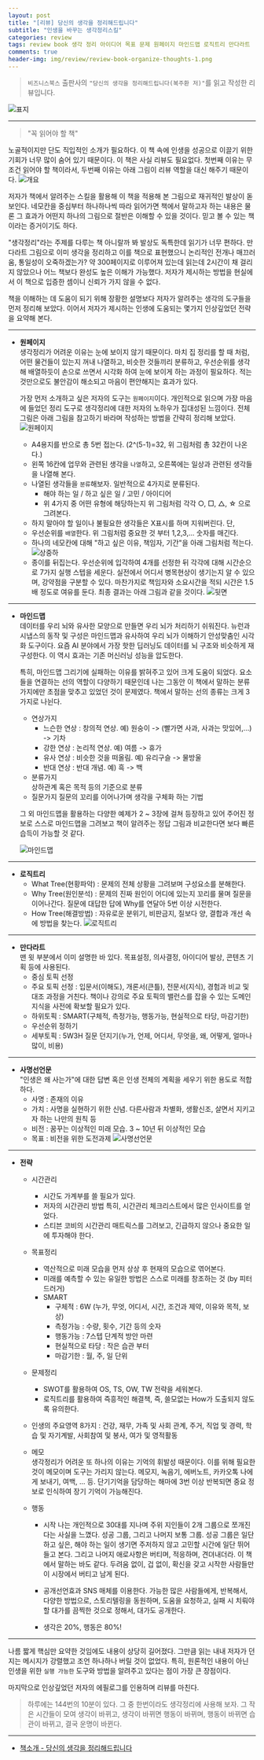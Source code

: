 ```yaml
---  
layout: post  
title: "[리뷰] 당신의 생각을 정리해드립니다"  
subtitle: "인생을 바꾸는 생각정리스킬"  
categories: review  
tags: review book 생각 정리 아이디어 목표 문제 원페이지 마인드맵 로직트리 만다라트    
comments: true  
header-img: img/review/review-book-organize-thoughts-1.png
---  
```

  
> `비즈니스북스` 출판사의 `"당신의 생각을 정리해드립니다(복주환 저)"`를 읽고 작성한 리뷰입니다.  

![표지](https://theorydb.github.io/assets/img/review/review-book-organize-thoughts-1.png)  

---

> "꼭 읽어야 할 책"

노골적이지만 단도 직입적인 소개가 필요하다. 이 책 속에 인생을 성공으로 이끌기 위한 기회가 너무 많이 숨어 있기 때문이다. 이 책은 사실 리뷰도 필요없다. 첫번째 이유는 무조건 읽어야 할 책이라서, 두번째 이유는 아래 그림이 리뷰 역할을 대신 해주기 때문이다.
![개요](https://theorydb.github.io/assets/img/review/review-book-organize-thoughts-2.png)  

저자가 책에서 알려주는 스킬을 활용해 이 책을 적용해 본 그림으로 재귀적인 발상이 돋보인다. 네모칸을 중심부터 하나하나씩 따라 읽어가면 책에서 말하고자 하는 내용은 물론 그 효과가 어떤지 하나의 그림으로 절반은 이해할 수 있을 것이다. 믿고 볼 수 있는 책이라는 증거이기도 하다.

"생각정리"라는 주제를 다루는 책 아니랄까 봐 발상도 독특한데 읽기가 너무 편하다. 만다라트 그림으로 이미 생각을 정리하고 이를 책으로 표현했으니 논리적인 전개나 매끄러움, 통일성이 오죽하겠는가? 약 300페이지로 이루어져 있는데 읽는데 2시간이 채 걸리지 않았으나 어느 책보다 완성도 높은 이해가 가능했다. 저자가 제시하는 방법을 현실에서 이 책으로 입증한 셈이니 신뢰가 가지 않을 수 없다.

책을 이해하는 데 도움이 되기 위해 장황한 설명보다 저자가 알려주는 생각의 도구들을 먼저 정리해 보았다. 이어서 저자가 제시하는 인생에 도움되는 몇가지 인상깊었던 전략을 요약해 본다. 

---

* __원페이지__  
  생각정리가 어려운 이유는 눈에 보이지 않기 때문이다. 마치 집 정리를 할 때 처럼, 어떤 물건들이 있는지 꺼내 나열하고, 비슷한 것들끼리 분류하고, 우선순위를 생각해 배열하듯이 손으로 쓰면서 시각화 하여 눈에 보이게 하는 과정이 필요하다. 적는 것만으로도 불안감이 해소되고 마음이 편안해지는 효과가 있다. 

  가장 먼저 소개하고 싶은 저자의 도구는 `원페이지`이다. 개인적으로 읽으며 가장 마음에 들었던 정리 도구로 생각정리에 대한 저자의 노하우가 집대성된 느낌이다. 전체 그림은 아래 그림을 참고하기 바라며 작성하는 방법을 간략히 정리해 보았다.
  ![원페이지](https://theorydb.github.io/assets/img/review/review-book-organize-thoughts-3.png)  

  + A4용지를 반으로 총 5번 접는다. (2^(5-1)=32, 위 그림처럼 총 32칸이 나온다.)
  + 왼쪽 16칸에 업무와 관련된 생각을 `나열`하고, 오른쪽에는 일상과 관련된 생각들을 나열해 본다. 
  + 나열된 생각들을 `분류`해보자. 일반적으로 4가지로 분류된다.
    - 해야 하는 일 / 하고 싶은 일 / 고민 / 아이디어
    - 위 4가지 중 어떤 유형에 해당하는지 위 그림처럼 각각 ○, □, △, ☆ 으로 그려본다.
  + 하지 말아야 할 일이나 불필요한 생각들은 X표시를 하며 지워버린다. 단, 
  + 우선순위를 `배열`한다. 위 그림처럼 중요한 것 부터 1,2,3,... 숫자를 매긴다.
  + 하나의 네모칸에 대해 "하고 싶은 이유, 책임자, 기간"을 아래 그림처럼 적는다.
    ![상중하](https://theorydb.github.io/assets/img/review/review-book-organize-thoughts-4.png)  
  + 종이를 뒤집는다. 우선순위에 입각하여 4개를 선정한 뒤 각각에 대해 시간순으로 7가지 실행 스텝을 세운다. 실전에서 어디서 병목현상이 생기는지 알 수 있으며, 강약점을 구분할 수 있다. 마찬가지로 책임자와 소요시간을 적되 시간은 1.5배 정도로 여유를 둔다. 최종 결과는 아래 그림과 같을 것이다.
    ![뒷면](https://theorydb.github.io/assets/img/review/review-book-organize-thoughts-5.png)  

---

* __마인드맵__  
  데이터를 우리 뇌와 유사한 모양으로 만들면 우리 뇌가 처리하기 쉬워진다. 뉴런과 시냅스의 동작 및 구성은 마인드맵과 유사하여 우리 뇌가 이해하기 안성맞춤인 시각화 도구이다. 요즘 AI 분야에서 가장 핫한 딥러닝도 데이터를 뇌 구조와 비슷하게 재구성한다. 이 역시 효과는 기존 머신러닝 성능을 압도한다. 

  특히, 마인드맵 그리기에 실패하는 이유를 밝혀주고 있어 크게 도움이 되었다. 요소들을 연결하는 선의 역할이 다양하기 때문인데 나는 그동안 이 책에서 말하는 분류가지에만 초점을 맞추고 있었던 것이 문제였다. 책에서 말하는 선의 종류는 크게 3가지로 나뉜다.

  + 연상가지  
    - 느슨한 연상 : 창의적 연상. 예) 원숭이 -> (빨가면 사과, 사과는 맛있어,...) -> 기차
    - 강한 연상 : 논리적 연상. 예) 여름 -> 휴가 
    - 유사 연상 : 비슷한 것을 떠올림. 예) 유리구슬 -> 물방울
    - 반대 연상 : 반대 개념. 예) 흑 -> 백
  + 분류가지  
    상하관계 혹은 목적 등의 기준으로 분류
  + 질문가지
    질문의 꼬리를 이어나가며 생각을 구체화 하는 기법
  
  그 외 마인드맵을 활용하는 다양한 예제가 2 ~ 3장에 걸쳐 등장하고 있어 주어진 정보로 스스로 마인드맵을 그려보고 책이 알려주는 정답 그림과 비교한다면 보다 빠른 습득이 가능할 것 같다.

  ![마인드맵](https://theorydb.github.io/assets/img/review/review-book-organize-thoughts-8.png)  

---

* __로직트리__  
  - What Tree(현황파악) : 문제의 전체 상황을 그려보며 구성요소를 분해한다.
  - Why Tree(원인분석) : 문제의 진짜 원인이 어디에 있는지 꼬리를 물며 질문을 이어나간다. 질문에 대답한 답에 Why를 연달아 5번 이상 시전한다.
  - How Tree(해결방법) : 자유로운 분위기, 비판금지, 질보다 양, 결합과 개선 속에 방법을 찾는다. 
  ![로직트리](https://theorydb.github.io/assets/img/review/review-book-organize-thoughts-6.png)  

---

* __만다라트__  
  맨 윗 부분에서 이미 설명한 바 있다. 목표설정, 의사결정, 아이디어 발상, 콘텐츠 기획 등에 사용된다.
  - 중심 토픽 선정
  - 주요 토픽 선정 : 입문서(이해도), 개론서(큰틀), 전문서(지식), 경험과 비교 및 대조 과정을 거친다. 책이나 강의로 주요 토픽의 밸런스를 잡을 수 있는 도메인 지식을 사전에 확보할 필요가 있다.
  - 하위토픽 : SMART(구체적, 측정가능, 행동가능, 현실적으로 타당, 마감기한)
  - 우선순위 정하기
  - 세부토픽 : 5W3H 질문 던지기(누가, 언제, 어디서, 무엇을, 왜, 어떻게, 얼마나 많이, 비용)

---

* __사명선언문__  
  "인생은 왜 사는가"에 대한 답변 혹은 인생 전체의 계획을 세우기 위한 용도로 적합하다. 
  - 사명 : 존재의 이유
  - 가치 : 사명을 실현하기 위한 신념. 다른사람과 차별화, 생활신조, 살면서 지키고자 하는 나만의 원칙 등
  - 비전 : 꿈꾸는 이상적인 미래 모습. 3 ~ 10년 뒤 이상적인 모습
  - 목표 : 비전을 위한 도전과제
  ![사명선언문](https://theorydb.github.io/assets/img/review/review-book-organize-thoughts-7.png)  

---

* __전략__  
  + 시간관리 
    - 시간도 가계부를 쓸 필요가 있다.
    - 저자의 시간관리 방법 특히, 시간관리 체크리스트에서 많은 인사이트를 얻었다.
    - 스티븐 코비의 시간관리 매트릭스를 그려보고, 긴급하지 않으나 중요한 일에 투자해야 한다.

  + 목표정리  
    - 역산적으로 미래 모습을 먼저 상상 후 현재의 모습으로 엮어본다.
    - 미래를 예측할 수 있는 유일한 방법은 스스로 미래를 창조하는 것 (by 피터드러거)
    - SMART
      * 구체적 : 6W (누가, 무엇, 어디서, 시간, 조건과 제약, 이유와 목적, 보상)
      * 측정가능 : 수량, 횟수, 기간 등의 숫자
      * 행동가능 : 7스텝 단계적 방안 마련
      * 현실적으로 타당 : 작은 습관 부터
      * 마감기한 : 월, 주, 일 단위

  + 문제정리  
    - SWOT를 활용하여 OS, TS, OW, TW 전략을 세워본다. 
    - 로직트리를 활용하여 즉흥적인 해결책, 즉, 쓸모없는 How가 도출되지 않도록 유의한다.

  + 인생의 주요영역 8가지 : 건강, 재무, 가족 및 사회 관계, 주거, 직업 및 경력, 학습 및 자기계발, 사회참여 및 봉사, 여가 및 영적활동 

  + 메모  
    생각정리가 어려운 또 하나의 이유는 기억의 휘발성 때문이다. 이를 위해 필요한 것이 메모이며 도구는 가리지 않는다. 메모지, 녹음기, 에버노트, 카카오톡 나에게 보내기, 여백, ... 등. 단기기억을 담당하는 해마에 3번 이상 반복되면 중요 정보로 인식하여 장기 기억이 가능해진다.

  + 행동
    - 시작
      나는 개인적으로 30대를 지나며 주위 지인들이 2개 그룹으로 쪼개진다는 사실을 느꼈다. 성공 그룹, 그리고 나머지 보통 그룹. 성공 그룹은 일단 하고 싶은, 해야 하는 일이 생기면 주저하지 않고 고민할 시간에 일단 뛰어들고 본다. 그리고 나머지 애로사항은 버티며, 적응하며, 견뎌내더라. 이 책에서 말하는 바도 같다. 두려움 없이, 겁 없이, 확신을 갖고 시작한 사람들만 이 시장에서 버티고 남게 된다. 

    - 공개선언효과
      SNS 매체를 이용한다. 가능한 많은 사람들에게, 반복해서, 다양한 방법으로, 스토리텔링을 동원하며, 도움을 요청하고, 실패 시 치뤄야 할 대가를 끔찍한 것으로 정해서, 대가도 공개한다. 

    - 생각은 20%, 행동은 80%!

---

나름 짧게 핵심만 요약한 것임에도 내용이 상당히 길어졌다. 그만큼 읽는 내내 저자가 던지는 메시지가 강렬했고 조언 하나하나 버릴 것이 없었다. 특히, 원론적인 내용이 아닌 인생을 위한 `실행 가능한` 도구와 방법을 알려주고 있다는 점이 가장 큰 장점이다.

마지막으로 인상깊었던 저자의 에필로그를 인용하며 리뷰를 마친다.

> 하루에는 144번의 10분이 있다. 그 중 한번이라도 생각정리에 사용해 보자. 그 작은 시간들이 모여 생각이 바뀌고, 생각이 바뀌면 행동이 바뀌며, 행동이 바뀌면 습관이 바뀌고, 결국 운명이 바뀐다.

---

* [책소개 - 당신의 생각을 정리해드립니다](http://www.yes24.com/Product/Goods/97916497)

